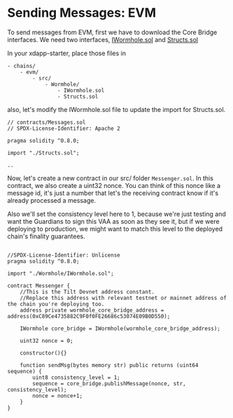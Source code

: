 # Sending Messages: EVM

To send messages from EVM, first we have to download the Core Bridge interfaces. We need two interfaces, [IWormhole.sol](https://github.com/certusone/wormhole/raw/dev.v2/ethereum/contracts/interfaces/IWormhole.sol) and [Structs.sol](https://github.com/certusone/wormhole/raw/dev.v2/ethereum/contracts/Structs.sol)


In your xdapp-starter, place those files in 
```
- chains/
    - evm/
        - src/
            - Wormhole/
                - IWormhole.sol
                - Structs.sol
```

also, let's modify the IWormhole.sol file to update the import for Structs.sol.

```solidity
// contracts/Messages.sol
// SPDX-License-Identifier: Apache 2

pragma solidity ^0.8.0;

import "./Structs.sol";

..

```

Now, let's create a new contract in our src/ folder `Messenger.sol`. In this contract, we also create a uint32 nonce. You can think of this nonce like a message id, it's just a number that let's the receiving contract know if it's already processed a message. 

Also we'll set the consistency level here to 1, because we're just testing and want the Guardians to sign this VAA as soon as they see it, but if we were deploying to production, we might want to match this level to the deployed chain's finality guarantees.

```solidity

//SPDX-License-Identifier: Unlicense
pragma solidity ^0.8.0;

import "./Wormhole/IWormhole.sol";

contract Messenger {
    //This is the Tilt Devnet address constant. 
    //Replace this address with relevant testnet or mainnet address of the chain you're deploying too.
    address private wormhole_core_bridge_address = address(0xC89Ce4735882C9F0f0FE26686c53074E09B0D550);

    IWormhole core_bridge = IWormhole(wormhole_core_bridge_address);

    uint32 nonce = 0;

    constructor(){}

    function sendMsg(bytes memory str) public returns (uint64 sequence) {
        uint8 consistency_level = 1;
        sequence = core_bridge.publishMessage(nonce, str, consistency_level);
        nonce = nonce+1;
    }
}


```
